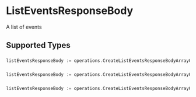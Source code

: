 # ListEventsResponseBody

A list of events


## Supported Types

### 

```go
listEventsResponseBody := operations.CreateListEventsResponseBodyArrayOfClickEvent([]components.ClickEvent{/* values here */})
```

### 

```go
listEventsResponseBody := operations.CreateListEventsResponseBodyArrayOfLeadEvent([]components.LeadEvent{/* values here */})
```

### 

```go
listEventsResponseBody := operations.CreateListEventsResponseBodyArrayOfSaleEvent([]components.SaleEvent{/* values here */})
```

